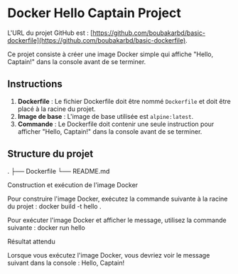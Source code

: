 # Docker Hello Captain Project

L'URL du projet GitHub est : [https://github.com/boubakarbd/basic-dockerfile](https://github.com/boubakarbd/basic-dockerfile).

Ce projet consiste à créer une image Docker simple qui affiche "Hello, Captain!" dans la console avant de se terminer.

## Instructions

1. **Dockerfile** : Le fichier Dockerfile doit être nommé `Dockerfile` et doit être placé à la racine du projet.
2. **Image de base** : L'image de base utilisée est `alpine:latest`.
3. **Commande** : Le Dockerfile doit contenir une seule instruction pour afficher "Hello, Captain!" dans la console avant de se terminer.

## Structure du projet
.
├── Dockerfile
└── README.md

Construction et exécution de l'image Docker

Pour construire l'image Docker, exécutez la commande suivante à la racine du projet :
docker build -t hello .

Pour exécuter l'image Docker et afficher le message, utilisez la commande suivante : docker run hello

Résultat attendu

Lorsque vous exécutez l'image Docker, vous devriez voir le message suivant dans la console : Hello, Captain!